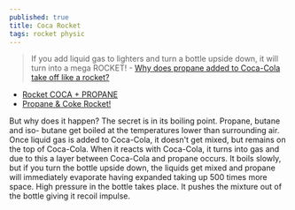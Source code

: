 ```yaml
---
published: true
title: Coca Rocket
tags: rocket physic
---
```

> If you add liquid gas to lighters and turn a bottle upside down, it will turn into a mega ROCKET!  - [Why does propane added to Coca-Cola take off like a rocket?](https://www.youtube.com/watch?v=VFENMe0wc28&has_verified=1)

- [Rocket COCA + PROPANE](https://www.youtube.com/watch?v=lB0TLIvlbF4)
- [Propane & Coke Rocket!](https://www.youtube.com/watch?v=_00xOu-nKh4)

But why does it happen? The secret is in its boiling point. Propane, butane and iso- butane get boiled at the temperatures lower than surrounding air. Once liquid gas is added to Coca-Cola, it doesn't get mixed, but remains on the top of Coca-Cola. When it reacts with Coca-Cola, it turns into gas and due to this a layer between Coca-Cola and propane occurs. It boils slowly, but if you turn the bottle upside down, the liquids get mixed and propane will immediately evaporate having expanded taking up 500 times more space. High pressure in the bottle takes place. It pushes the mixture out of the bottle giving it recoil impulse.
